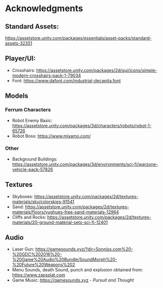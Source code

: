 # Acknowledgments
## Standard Assets:
  https://assetstore.unity.com/packages/essentials/asset-packs/standard-assets-32351

## Player/UI:
  * Crosshairs: https://assetstore.unity.com/packages/2d/gui/icons/simple-modern-crosshairs-pack-1-79034
  * Font: https://www.dafont.com/industrial-decapita.font

## Models
### Ferrum Characters
  * Robot Enemy Basic: https://assetstore.unity.com/packages/3d/characters/robots/robot-1-65726
  * Robot Boss: https://www.mixamo.com/

### Other
 * Background Buildings: https://assetstore.unity.com/packages/3d/environments/sci-fi/warzone-vehicle-pack-57826

## Textures
 * Skyboxes: https://assetstore.unity.com/packages/2d/textures-materials/sky/colorskies-91541
 * Sand:  https://assetstore.unity.com/packages/2d/textures-materials/floors/yughues-free-sand-materials-12964
 * Cliffs and Rocks: https://assetstore.unity.com/packages/2d/textures-materials/20-ground-material-sets-sci-fi-12401

## Audio
 * Laser Gun: https://gamesounds.xyz/?dir=Sonniss.com%20-%20GDC%202016%20-%20Game%20Audio%20Bundle/SoundMorph%20-%20Future%20Weapons%202
 * Menu Sounds, death Sound, punch and explosion obtained from: https://www.zapsplat.com
 * Game Music: https://gamesounds.xyz  - *Pursuit and Thought*
